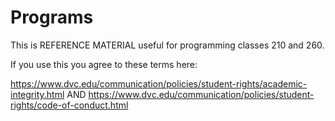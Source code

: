 # Programs
This is REFERENCE MATERIAL useful for programming classes 210 and 260.

If you use this you agree to these terms here:

https://www.dvc.edu/communication/policies/student-rights/academic-integrity.html
AND
https://www.dvc.edu/communication/policies/student-rights/code-of-conduct.html
